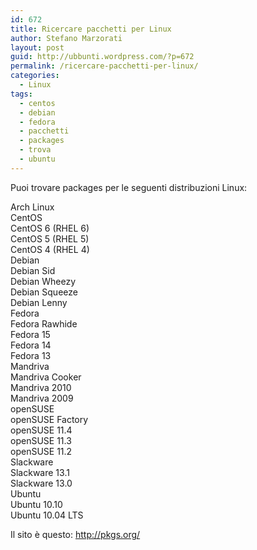 ```yaml
---
id: 672
title: Ricercare pacchetti per Linux
author: Stefano Marzorati
layout: post
guid: http://ubbunti.wordpress.com/?p=672
permalink: /ricercare-pacchetti-per-linux/
categories:
  - Linux
tags:
  - centos
  - debian
  - fedora
  - pacchetti
  - packages
  - trova
  - ubuntu
---
```

Puoi trovare packages per le seguenti distribuzioni Linux:

Arch Linux  
CentOS  
CentOS 6 (RHEL 6)  
CentOS 5 (RHEL 5)  
CentOS 4 (RHEL 4)  
Debian  
Debian Sid  
Debian Wheezy  
Debian Squeeze  
Debian Lenny  
Fedora  
Fedora Rawhide  
Fedora 15  
Fedora 14  
Fedora 13  
Mandriva  
Mandriva Cooker  
Mandriva 2010  
Mandriva 2009  
openSUSE  
openSUSE Factory  
openSUSE 11.4  
openSUSE 11.3  
openSUSE 11.2  
Slackware  
Slackware 13.1  
Slackware 13.0  
Ubuntu  
Ubuntu 10.10  
Ubuntu 10.04 LTS

Il sito è questo: <a title="Linux Packages Search" href="http://pkgs.org/" target="_blank">http://pkgs.org/</a>